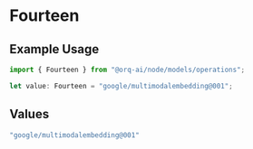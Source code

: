 # Fourteen

## Example Usage

```typescript
import { Fourteen } from "@orq-ai/node/models/operations";

let value: Fourteen = "google/multimodalembedding@001";
```

## Values

```typescript
"google/multimodalembedding@001"
```
